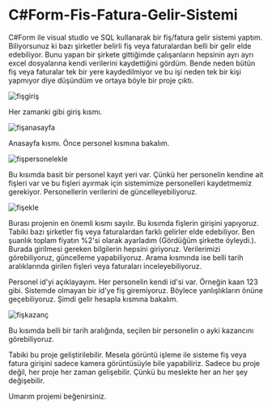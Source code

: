 # C#Form-Fis-Fatura-Gelir-Sistemi
C#Form ile visual studio ve SQL kullanarak bir fiş/fatura gelir sistemi yaptım. Biliyorsunuz ki bazı şirketler belirli fiş veya faturalardan belli bir gelir elde edebiliyor. Bunu yapan bir şirkete gittiğimde çalışanların hepsinin ayrı ayrı excel dosyalarına kendi verilerini kaydettiğini gördüm. Bende neden bütün fiş veya faturalar tek bir yere kaydedilmiyor ve bu işi neden tek bir kişi yapmıyor diye düşündüm ve ortaya böyle bir proje çıktı. 

![fişgiriş](https://user-images.githubusercontent.com/95971738/222973598-47a6b39b-51e3-4dd5-8f55-ad47f615dbd1.PNG)

Her zamanki gibi giriş kısmı.

![fişanasayfa](https://user-images.githubusercontent.com/95971738/222973608-a046a79d-d871-4077-be1c-e9e2b63158e6.PNG)

Anasayfa kısmı. Önce personel kısmına bakalım.

![fişpersonelekle](https://user-images.githubusercontent.com/95971738/222973623-9b311039-f2a0-48b0-a467-472d8f6e8f1d.PNG)

Bu kısımda basit bir personel kayıt yeri var. Çünkü her personelin kendine ait fişleri var ve bu fişleri ayırmak için sistemimize personelleri kaydetmemiz gerekiyor. Personellerin verilerini de güncelleyebiliyoruz.

![fişekle](https://user-images.githubusercontent.com/95971738/222973677-7a7f4cc2-770c-40b7-91b4-f73f35b3b4bd.PNG)

Burası projenin en önemli kısmı sayılır. Bu kısımda fişlerin girişini yapıyoruz. Tabiki bazı şirketler fiş veya faturalardan farklı gelirler elde edebiliyor. Ben şuanlık toplam fiyatın %2'si olarak ayarladım (Gördüğüm şirkette öyleydi.). Burada girilmesi gereken bilgilerin hepsini giriyoruz. Verilerimizi görebiliyoruz, güncelleme yapabiliyoruz. Arama kısmında ise belli tarih aralıklarında girilen fişleri veya faturaları inceleyebiliyoruz. 

Personel id'yi açıklayayım. Her personelin kendi id'si var. Örneğin kaan 123 gibi. Sistemde olmayan bir id'ye fiş giremiyoruz. Böylece yanlışlıkların önüne geçebiliyoruz. Şimdi gelir hesapla kısmına bakalım.

![fişkazanç](https://user-images.githubusercontent.com/95971738/222973865-abbd9607-7194-45d1-a11c-db194d9e0685.PNG)

Bu kısımda belli bir tarih aralığında, seçilen bir personelin o ayki kazancını görebiliyoruz. 

Tabiki bu proje geliştirilebilir. Mesela görüntü işleme ile sisteme fiş veya fatura girişini sadece kamera görüntüsüyle bile yapabiliriz. Sadece bu proje değil, her proje her zaman gelişebilir. Çünkü bu meslekte her an her şey değişebilir.

Umarım projemi beğenirsiniz.
